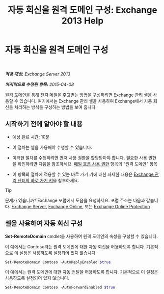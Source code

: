 ﻿---
title: '자동 회신을 원격 도메인 구성: Exchange 2013 Help'
TOCTitle: 자동 회신을 원격 도메인 구성
ms:assetid: 3d88a1fb-4b62-419a-a50d-ffd868e229d0
ms:mtpsurl: https://technet.microsoft.com/ko-kr/library/JJ657720(v=EXCHG.150)
ms:contentKeyID: 50482910
ms.date: 05/22/2018
mtps_version: v=EXCHG.150
ms.translationtype: MT
---

# 자동 회신을 원격 도메인 구성

 

_**적용 대상:** Exchange Server 2013_

_**마지막으로 수정된 항목:** 2015-04-08_

원격 도메인을 통해 전자 메일을 주고받는 방법을 구성하려면 Exchange 관리 셸을 사용할 수 있습니다. 여기에서는 Exchange 관리 셸을 사용하여 Exchange에서 자동 회신을 처리하는 방식을 구성하는 방법을 보여 줍니다.

## 시작하기 전에 알아야 할 내용

  - 예상 완료 시간: 10분

  - 이 절차는 셸을 사용해야 수행할 수 있습니다.

  - 이러한 절차를 수행하려면 먼저 사용 권한을 할당받아야 합니다. 필요한 사용 권한을 확인하려면 다음을 참조하세요. [메일 흐름 사용 권한](mail-flow-permissions-exchange-2013-help.md) 항목의 "원격 도메인" 항목

  - 이 항목의 절차에 적용할 수 있는 바로 가기 키에 대한 자세한 내용은 [Exchange 관리 센터의 바로 가기 키](keyboard-shortcuts-in-the-exchange-admin-center-exchange-online-protection-help.md)을 참조하세요.


> [!TIP]
> 문제가 있습니까? Exchange 포럼에서 도움을 요청하세요. 포럼 주소는 다음과 같습니다. <A href="https://go.microsoft.com/fwlink/p/?linkid=60612">Exchange Server</A>, <A href="https://go.microsoft.com/fwlink/p/?linkid=267542">Exchange Online</A>, 또는 <A href="https://go.microsoft.com/fwlink/p/?linkid=285351">Exchange Online Protection</A>



## 셸을 사용하여 자동 회신 구성

**Set-RemoteDomain** cmdlet을 사용하여 원격 도메인의 속성을 구성할 수 있습니다.

이 예에서는 Contoso라는 원격 도메인에 대한 자동 회신을 허용하도록 합니다. 기본적으로 이 설정은 사용하도록 설정되어 있지 않습니다.

```powershell
Set-RemoteDomain Contoso -AutoReplyEnabled $true
```

이 예에서는 원격 도메인에 대한 자동 전달을 허용하도록 합니다. 기본적으로 이 설정은 사용하도록 설정되어 있지 않습니다.

```powershell
Set-RemoteDomain Contoso -AutoForwardEnabled $true
```

